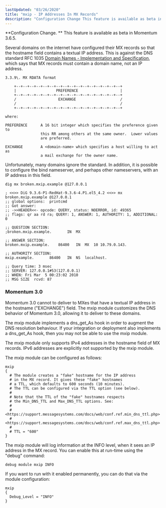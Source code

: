 ```yaml
---
lastUpdated: "03/26/2020"
title: "mxip - IP Addresses In MX Records"
description: "Configuration Change This feature is available as beta in Momentum 3 6 5 Several domains on the internet have configured their MX records so that the hostname field contains a textual IP address This is against the DNS standard RFC 1035 Domain Names Implementation and Specification which says that MX..."
---
```


<a name="idp20474544"></a> 

**Configuration Change. ** This feature is available as beta in Momentum 3.6.5.

Several domains on the internet have configured their MX records so that the hostname field contains a textual IP address. This is against the DNS standard RFC 1035 [Domain Names - Implementation and Specification](http://www.rfc-editor.org/rfc/rfc1035.txt), which says that MX records must contain a domain name, not an IP address.

```
3.3.9\. MX RDATA format

    +--+--+--+--+--+--+--+--+--+--+--+--+--+--+--+--+
    |                  PREFERENCE                   |
    +--+--+--+--+--+--+--+--+--+--+--+--+--+--+--+--+
    /                   EXCHANGE                    /
    /                                               /
    +--+--+--+--+--+--+--+--+--+--+--+--+--+--+--+--+

where:

PREFERENCE      A 16 bit integer which specifies the preference given to
                this RR among others at the same owner.  Lower values
                are preferred.

EXCHANGE        A <domain-name> which specifies a host willing to act as
                a mail exchange for the owner name.
```

Unfortunately, many domains ignore the standard. In addition, it is possible to configure the bind nameserver, and perhaps other nameservers, with an IP address in this field.

<a name="modules.mxip.test.domain.example"></a> 


```
dig mx broken.mxip.example @127.0.0.1

; <<>> DiG 9.3.6-P1-RedHat-9.3.6-4.P1.el5_4.2 <<>> mx broken.mxip.example @127.0.0.1
;; global options:  printcmd
;; Got answer:
;; ->>HEADER<<- opcode: QUERY, status: NOERROR, id: 49365
;; flags: qr aa rd ra; QUERY: 1, ANSWER: 1, AUTHORITY: 1, ADDITIONAL: 0

;; QUESTION SECTION:
;broken.mxip.example.		IN	MX

;; ANSWER SECTION:
broken.mxip.example.	86400	IN	MX	10 10.79.0.143.

;; AUTHORITY SECTION:
mxip.example.		86400	IN	NS	localhost.

;; Query time: 3 msec
;; SERVER: 127.0.0.1#53(127.0.0.1)
;; WHEN: Fri Mar  5 00:23:02 2010
;; MSG SIZE  rcvd: 87
```

### <a name="modules.mxip.momo3"></a> Momentum 3.0

Momentum 3.0 cannot to deliver to MXes that have a textual IP address in the hostname ("EXCHANGE") field. The mxip module customizes the DNS behavior of Momentum 3.0, allowing it to deliver to these domains.

The mxip module implements a dns_get_As hook in order to augment the DNS resolution behaviour. If your integration or deployment also implements a dns_get_As hook, then you may not be able to use the mxip module.

The mxip module only supports IPv4 addresses in the hostname field of MX records. IPv6 addresses are explicitly not supported by the mxip module.

The mxip module can be configured as follows:

```
mxip
{
  # The module creates a "fake" hostname for the IP address
  # in the MX record. It gives these "fake" hostnames
  # a TTL, which defaults to 600 seconds (10 minutes).
  # The TTL can be configured via the TTL option (see below).
  #
  # Note that the TTL of the "fake" hostnames respects
  # the Min_DNS_TTL and Max_DNS_TTL options. See:
  #
  # <https://support.messagesystems.com/docs/web/conf.ref.min_dns_ttl.php>
  # <https://support.messagesystems.com/docs/web/conf.ref.max_dns_ttl.php>
  #
  # TTL = "600"
}
```

The mxip module will log information at the INFO level, when it sees an IP address in the MX record. You can enable this at run-time using the "debug" command:

`debug module mxip INFO`

If you want to run with it enabled permanently, you can do that via the module configuration:

```
mxip
{
  Debug_Level = "INFO"
}
```